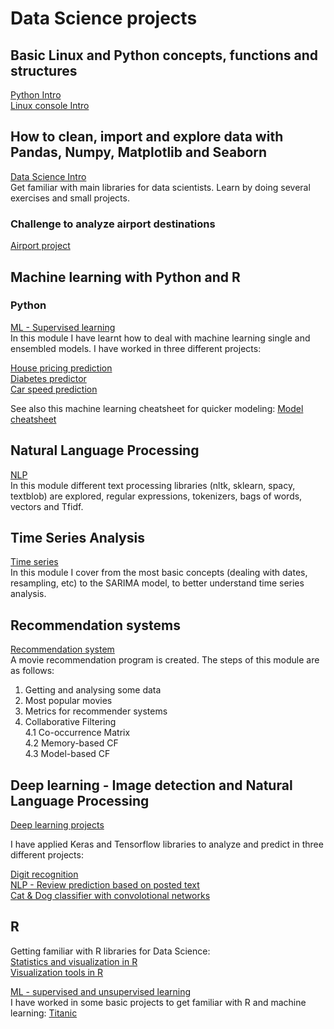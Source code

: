 # Data Science projects


## Basic Linux and Python concepts, functions and structures

[Python Intro](https://github.com/carcrupe/masterDataScience/tree/master/python_basics) <br />
[Linux console Intro](https://github.com/carcrupe/masterDataScience/tree/master/linux_commands)

## How to clean, import and explore data with Pandas, Numpy, Matplotlib and Seaborn

[Data Science Intro](https://github.com/carcrupe/masterDataScience/tree/master/numpy_pandas_matplotlib) <br />
Get familiar with main libraries for data scientists. Learn by doing several exercises and small projects.


### Challenge  to analyze airport destinations

[Airport project](https://github.com/carcrupe/data_science_projects/tree/master/numpy_pandas_matplotlib/airports_project)

## Machine learning with Python and R

### Python

[ML - Supervised learning](https://github.com/carcrupe/data_science_projects/tree/master/machine_learning) <br />
In this module I have learnt how to deal with machine learning single and ensembled models. I have worked in three different projects:

[House pricing prediction](https://github.com/carcrupe/data_science_projects/blob/master/machine_learning/HousePricingChallenge.ipynb) <br />
[Diabetes predictor](https://github.com/carcrupe/data_science_projects/blob/master/machine_learning/Classification%20diabetes.ipynb) <br />
[Car speed prediction](https://github.com/carcrupe/data_science_projects/blob/master/machine_learning/Classification%20-%20Basic%20Car%20Speed.ipynb) <br />

See also this machine learning cheatsheet for quicker modeling:
[Model cheatsheet](https://github.com/carcrupe/data_science_projects/blob/master/machine_learning/supervised_ML_Python.md)

## Natural Language Processing

[NLP](https://github.com/carcrupe/data_science_projects/tree/master/natural_language_processing) <br />
In this module different text processing libraries (nltk, sklearn, spacy, textblob) are explored, regular expressions, tokenizers, bags of words, vectors and Tfidf.

## Time Series Analysis

[Time series](https://github.com/carcrupe/data_science_projects/tree/master/time_series) <br />
In this module I cover from the most basic concepts (dealing with dates, resampling, etc) to the SARIMA model, to better understand time series analysis.

## Recommendation systems

[Recommendation system](https://github.com/carcrupe/data_science_projects/tree/master/recommendation_systems) <br />
A movie recommendation program is created. The steps of this module are as follows:

1. Getting and analysing some data
2. Most popular movies
3. Metrics for recommender systems
4. Collaborative Filtering <br />
	4.1 Co-occurrence Matrix <br />
    	4.2 Memory-based CF <br />
    	4.3 Model-based CF <br />

## Deep learning - Image detection and Natural Language Processing

[Deep learning projects](https://github.com/carcrupe/data_science_projects/tree/master/deep_learning) <br />

I have applied Keras and Tensorflow libraries to analyze and predict in three different projects:

[Digit recognition](https://github.com/carcrupe/data_science_projects/blob/master/deep_learning/02_mnist_digits_orig.ipynb) <br />
[NLP - Review prediction based on posted text](https://github.com/carcrupe/data_science_projects/blob/master/deep_learning/03_imdb_reviews.ipynb) <br />
[Cat & Dog classifier with convolotional networks](https://github.com/carcrupe/data_science_projects/blob/master/deep_learning/04_convolutional_networks.ipynb) <br />

## R

Getting familiar with R libraries for Data Science: <br />
[Statistics and visualization in R](https://github.com/carcrupe/data_science_projects/tree/master/RStudio/statistics_and_probability) <br />
[Visualization tools in R](https://github.com/carcrupe/data_science_projects/tree/master/RStudio/visualization) <br />

[ML - supervised and unsupervised learning](https://github.com/carcrupe/data_science_projects/tree/master/RStudio/machine_learning) <br />
I have worked in some basic projects to get familiar with R and machine learning:
[Titanic](https://github.com/carcrupe/data_science_projects/blob/master/RStudio/machine_learning/Supervised_learning/Example_1_glm_titanic_sols.Rmd)
